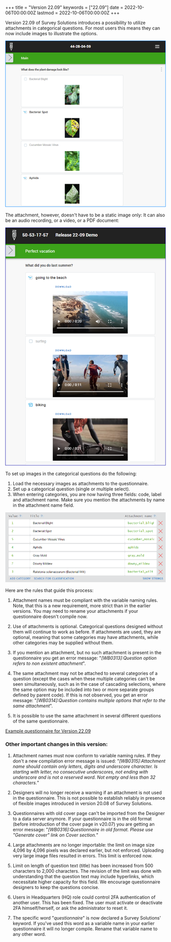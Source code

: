 +++
title = "Version 22.09"
keywords = ["22.09"]
date = 2022-10-06T00:00:00Z
lastmod = 2022-10-06T00:00:00Z
+++

Version 22.09 of Survey Solutions introduces a possibility to utilize
attachments in categorical questions. For most users this means they
can now include images to illustrate the options.

<CENTER>
  <A href="images/plant_diseases4.png">
     <IMG src="images/plant_diseases4.png" width=612>
  </A>
</CENTER>

The attachment, however, doesn't have to be a static image only: It can also
be an audio recording, or a video, or a PDF document:

<CENTER>
  <A href="images/videos_categories.png">
     <IMG src="images/videos_categories.png" width=618>
  </A>
</CENTER>

To set up images in the categorical questions do the following:

1. Load the necessary images as attachments to the questionnaire.
2. Set up a categorical question (single or multiple select).
3. When entering categories, you are now having three fields: code, label
and attachment name. Make sure you mention the attachments by name in
the attachment name field.

<CENTER>
  <A href="images/design.png">
     <IMG src="images/design.png" width=618>
  </A>
</CENTER>

Here are the rules that guide this process:

1. Attachment names must be compliant with the variable naming rules. Note,
that this is a new requirement, more strict than in the earlier versions.
You may need to rename your attachments if your questionnaire doesn't compile
now.  

2. Use of attachments is optional. Categorical questions designed without
them will continue to work as before. If attachments are used, they are
optional, meaning that some categories may have attachments, while other
categories may be supplied without them.

3. If you mention an attachment, but no such attachment is present in the
questionnaire you get an error message:
"*[WB0313]:Question option refers to non existent attachment*".

4. The same attachment may not be attached to several categories of a
question (except the cases when these multiple categories can't be seen
simultaneously, such as in the case of cascading selections, where the
same option may be included into two or more separate groups defined by
parent code). If this is not observed, you get an error message:
"*[WB0314]:Question contains multiple options that refer to the same
attachment*".

5. It is possible to use the same attachment in several different questions
of the same questionnaire.

[Example questionnaire for Version 22.09](https://designer.mysurvey.solutions/questionnaire/details/d027072a7d6e48409aaa995d2aa2bd1b)

### Other important changes in this version:

1. Attachment names must now conform to variable naming rules. If they
don't a new compilation error message is issued: "*[WB0315]:Attachment
name should contain only letters, digits and underscore character. Is
starting with letter, no consecutive underscores, not ending with
underscore and is not a reserved word. Not empty and less than 32
characters.*"

2. Designers will no longer receive a warning if an attachment is not
used in the questionnaire. This is not possible to establish reliably
in presence of flexible images introduced in version 20.08 of Survey
Solutions.

3. Questionnaires with old cover page can't be imported from the
Designer to a data server anymore. If your questionnaire is in the old
format (before introduction of the cover page in v20.07) you are getting
an error message:
"*[WB0316]:Questionnaire in old format. Please use "Generate cover"
link on Cover section.*"

4. Large attachments are no longer importable: the limit on image size
4,096 by 4,096 pixels was declared earlier, but not enforced. Uploading
very large image files resulted in errors. This limit is enforced now.

5. Limit on length of question text (title) has been increased from 500
characters to 2,000 characters. The revision of the limit was done with
understanding that the question text may include hyperlinks, which
necessitate higher capacity for this field. We encourage questionnaire
designers to keep the questions concise.

6. Users in Headquarters (HQ) role could control 2FA authentication of
another user. This has been fixed. The user must activate or deactivate
2FA himself/herself, or ask the administrator to reset it.

7. The specific word "*questionnaire*" is now declared a Survey Solutions'
keyword. If you've used this word as a variable name in your earlier
questionnaire it will no longer compile. Rename that variable name to any
other word.
